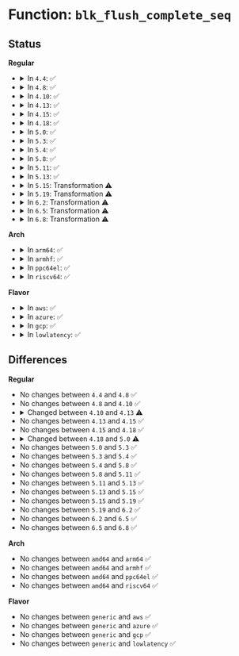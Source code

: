 # Function: <code>blk_flush_complete_seq</code>

## Status
<b>Regular</b>
<ul>
<li>
<details>
<summary>In <code>4.4</code>: ✅</summary>

```c
bool blk_flush_complete_seq(struct request *rq, struct blk_flush_queue *fq, unsigned int seq, int error);
```

**Collision:** Unique Static

**Inline:** No

**Transformation:** False

**Instances:**

```
In block/blk-flush.c (ffffffff813bd470)
Location: block/blk-flush.c:166
Inline: False
Direct callers:
  - block/blk-flush.c:flush_data_end_io
  - block/blk-flush.c:mq_flush_data_end_io
  - block/blk-flush.c:flush_end_io
  - block/blk-flush.c:blk_insert_flush
  - block/blk-flush.c:blk_insert_flush
```
**Symbols:**

```
ffffffff813bd470-ffffffff813bd726: blk_flush_complete_seq (STB_LOCAL)
```
</details>
</li>
<li>
<details>
<summary>In <code>4.8</code>: ✅</summary>

```c
bool blk_flush_complete_seq(struct request *rq, struct blk_flush_queue *fq, unsigned int seq, int error);
```

**Collision:** Unique Static

**Inline:** No

**Transformation:** False

**Instances:**

```
In block/blk-flush.c (ffffffff814013a0)
Location: block/blk-flush.c:167
Inline: False
Direct callers:
  - block/blk-flush.c:blk_insert_flush
  - block/blk-flush.c:blk_insert_flush
  - block/blk-flush.c:mq_flush_data_end_io
  - block/blk-flush.c:flush_data_end_io
  - block/blk-flush.c:flush_end_io
```
**Symbols:**

```
ffffffff814013a0-ffffffff81401677: blk_flush_complete_seq (STB_LOCAL)
```
</details>
</li>
<li>
<details>
<summary>In <code>4.10</code>: ✅</summary>

```c
bool blk_flush_complete_seq(struct request *rq, struct blk_flush_queue *fq, unsigned int seq, int error);
```

**Collision:** Unique Static

**Inline:** No

**Transformation:** False

**Instances:**

```
In block/blk-flush.c (ffffffff8141afe0)
Location: block/blk-flush.c:164
Inline: False
Direct callers:
  - block/blk-flush.c:blk_insert_flush
  - block/blk-flush.c:blk_insert_flush
  - block/blk-flush.c:mq_flush_data_end_io
  - block/blk-flush.c:flush_data_end_io
  - block/blk-flush.c:flush_end_io
```
**Symbols:**

```
ffffffff8141afe0-ffffffff8141b2ae: blk_flush_complete_seq (STB_LOCAL)
```
</details>
</li>
<li>
<details>
<summary>In <code>4.13</code>: ✅</summary>

```c
bool blk_flush_complete_seq(struct request *rq, struct blk_flush_queue *fq, unsigned int seq, blk_status_t error);
```

**Collision:** Unique Static

**Inline:** No

**Transformation:** False

**Instances:**

```
In block/blk-flush.c (ffffffff81429010)
Location: block/blk-flush.c:165
Inline: False
Direct callers:
  - block/blk-flush.c:blk_insert_flush
  - block/blk-flush.c:blk_insert_flush
  - block/blk-flush.c:mq_flush_data_end_io
  - block/blk-flush.c:flush_data_end_io
  - block/blk-flush.c:flush_end_io
```
**Symbols:**

```
ffffffff81429010-ffffffff81429307: blk_flush_complete_seq (STB_LOCAL)
```
</details>
</li>
<li>
<details>
<summary>In <code>4.15</code>: ✅</summary>

```c
bool blk_flush_complete_seq(struct request *rq, struct blk_flush_queue *fq, unsigned int seq, blk_status_t error);
```

**Collision:** Unique Static

**Inline:** No

**Transformation:** False

**Instances:**

```
In block/blk-flush.c (ffffffff81454100)
Location: block/blk-flush.c:165
Inline: False
Direct callers:
  - block/blk-flush.c:blk_insert_flush
  - block/blk-flush.c:blk_insert_flush
  - block/blk-flush.c:mq_flush_data_end_io
  - block/blk-flush.c:flush_data_end_io
  - block/blk-flush.c:flush_end_io
```
**Symbols:**

```
ffffffff81454100-ffffffff81454410: blk_flush_complete_seq (STB_LOCAL)
```
</details>
</li>
<li>
<details>
<summary>In <code>4.18</code>: ✅</summary>

```c
bool blk_flush_complete_seq(struct request *rq, struct blk_flush_queue *fq, unsigned int seq, blk_status_t error);
```

**Collision:** Unique Static

**Inline:** No

**Transformation:** False

**Instances:**

```
In block/blk-flush.c (ffffffff81487540)
Location: block/blk-flush.c:165
Inline: False
Direct callers:
  - block/blk-flush.c:blk_insert_flush
  - block/blk-flush.c:blk_insert_flush
  - block/blk-flush.c:mq_flush_data_end_io
  - block/blk-flush.c:flush_data_end_io
  - block/blk-flush.c:flush_end_io
```
**Symbols:**

```
ffffffff81487540-ffffffff81487860: blk_flush_complete_seq (STB_LOCAL)
```
</details>
</li>
<li>
<details>
<summary>In <code>5.0</code>: ✅</summary>

```c
void blk_flush_complete_seq(struct request *rq, struct blk_flush_queue *fq, unsigned int seq, blk_status_t error);
```

**Collision:** Unique Static

**Inline:** No

**Transformation:** False

**Instances:**

```
In block/blk-flush.c (ffffffff814a16f0)
Location: block/blk-flush.c:156
Inline: False
Direct callers:
  - block/blk-flush.c:blk_insert_flush
  - block/blk-flush.c:mq_flush_data_end_io
  - block/blk-flush.c:flush_end_io
```
**Symbols:**

```
ffffffff814a16f0-ffffffff814a19b9: blk_flush_complete_seq (STB_LOCAL)
```
</details>
</li>
<li>
<details>
<summary>In <code>5.3</code>: ✅</summary>

```c
void blk_flush_complete_seq(struct request *rq, struct blk_flush_queue *fq, unsigned int seq, blk_status_t error);
```

**Collision:** Unique Static

**Inline:** No

**Transformation:** False

**Instances:**

```
In block/blk-flush.c (ffffffff814cf830)
Location: block/blk-flush.c:155
Inline: False
Direct callers:
  - block/blk-flush.c:blk_insert_flush
  - block/blk-flush.c:mq_flush_data_end_io
  - block/blk-flush.c:flush_end_io
```
**Symbols:**

```
ffffffff814cf830-ffffffff814cfaf9: blk_flush_complete_seq (STB_LOCAL)
```
</details>
</li>
<li>
<details>
<summary>In <code>5.4</code>: ✅</summary>

```c
void blk_flush_complete_seq(struct request *rq, struct blk_flush_queue *fq, unsigned int seq, blk_status_t error);
```

**Collision:** Unique Static

**Inline:** No

**Transformation:** False

**Instances:**

```
In block/blk-flush.c (ffffffff814e8b90)
Location: block/blk-flush.c:156
Inline: False
Direct callers:
  - block/blk-flush.c:blk_insert_flush
  - block/blk-flush.c:mq_flush_data_end_io
  - block/blk-flush.c:flush_end_io
```
**Symbols:**

```
ffffffff814e8b90-ffffffff814e8e59: blk_flush_complete_seq (STB_LOCAL)
```
</details>
</li>
<li>
<details>
<summary>In <code>5.8</code>: ✅</summary>

```c
void blk_flush_complete_seq(struct request *rq, struct blk_flush_queue *fq, unsigned int seq, blk_status_t error);
```

**Collision:** Unique Static

**Inline:** No

**Transformation:** False

**Instances:**

```
In block/blk-flush.c (ffffffff81547c30)
Location: block/blk-flush.c:164
Inline: False
Direct callers:
  - block/blk-flush.c:blk_insert_flush
  - block/blk-flush.c:mq_flush_data_end_io
  - block/blk-flush.c:flush_end_io
```
**Symbols:**

```
ffffffff81547c30-ffffffff81547dd6: blk_flush_complete_seq (STB_LOCAL)
```
</details>
</li>
<li>
<details>
<summary>In <code>5.11</code>: ✅</summary>

```c
void blk_flush_complete_seq(struct request *rq, struct blk_flush_queue *fq, unsigned int seq, blk_status_t error);
```

**Collision:** Unique Static

**Inline:** No

**Transformation:** False

**Instances:**

```
In block/blk-flush.c (ffffffff81563950)
Location: block/blk-flush.c:163
Inline: False
Direct callers:
  - block/blk-flush.c:blk_insert_flush
  - block/blk-flush.c:mq_flush_data_end_io
  - block/blk-flush.c:flush_end_io
```
**Symbols:**

```
ffffffff81563950-ffffffff81563af6: blk_flush_complete_seq (STB_LOCAL)
```
</details>
</li>
<li>
<details>
<summary>In <code>5.13</code>: ✅</summary>

```c
void blk_flush_complete_seq(struct request *rq, struct blk_flush_queue *fq, unsigned int seq, blk_status_t error);
```

**Collision:** Unique Static

**Inline:** No

**Transformation:** False

**Instances:**

```
In block/blk-flush.c (ffffffff8156bfb0)
Location: block/blk-flush.c:163
Inline: False
Direct callers:
  - block/blk-flush.c:blk_insert_flush
  - block/blk-flush.c:mq_flush_data_end_io
  - block/blk-flush.c:flush_end_io
```
**Symbols:**

```
ffffffff8156bfb0-ffffffff8156c253: blk_flush_complete_seq (STB_LOCAL)
```
</details>
</li>
<li>
<details>
<summary>In <code>5.15</code>: Transformation ⚠️</summary>

```c
void blk_flush_complete_seq(struct request *rq, struct blk_flush_queue *fq, unsigned int seq, blk_status_t error);
```

**Collision:** Unique Static

**Inline:** No

**Transformation:** True

**Instances:**

```
In block/blk-flush.c (0)
Location: block/blk-flush.c:163
Inline: False
Direct callers:
  - block/blk-flush.c:blk_insert_flush
  - block/blk-flush.c:mq_flush_data_end_io
  - block/blk-flush.c:flush_end_io
```
**Symbols:**

```
ffffffff815d04d0-ffffffff815d0791: blk_flush_complete_seq (STB_LOCAL)
ffffffff81cd8109-ffffffff81cd8130: blk_flush_complete_seq.cold (STB_LOCAL)
```
</details>
</li>
<li>
<details>
<summary>In <code>5.19</code>: Transformation ⚠️</summary>

```c
void blk_flush_complete_seq(struct request *rq, struct blk_flush_queue *fq, unsigned int seq, blk_status_t error);
```

**Collision:** Unique Static

**Inline:** No

**Transformation:** True

**Instances:**

```
In block/blk-flush.c (0)
Location: block/blk-flush.c:170
Inline: False
Direct callers:
  - block/blk-flush.c:blk_insert_flush
  - block/blk-flush.c:mq_flush_data_end_io
  - block/blk-flush.c:flush_end_io
```
**Symbols:**

```
ffffffff8167bcc0-ffffffff8167bf9a: blk_flush_complete_seq (STB_LOCAL)
ffffffff81e8b4cf-ffffffff81e8b4f6: blk_flush_complete_seq.cold (STB_LOCAL)
```
</details>
</li>
<li>
<details>
<summary>In <code>6.2</code>: Transformation ⚠️</summary>

```c
void blk_flush_complete_seq(struct request *rq, struct blk_flush_queue *fq, unsigned int seq, blk_status_t error);
```

**Collision:** Unique Static

**Inline:** No

**Transformation:** True

**Instances:**

```
In block/blk-flush.c (0)
Location: block/blk-flush.c:170
Inline: False
Direct callers:
  - block/blk-flush.c:blk_insert_flush
  - block/blk-flush.c:mq_flush_data_end_io
  - block/blk-flush.c:flush_end_io
```
**Symbols:**

```
ffffffff81738540-ffffffff81738801: blk_flush_complete_seq (STB_LOCAL)
ffffffff82075cd7-ffffffff82075cfe: blk_flush_complete_seq.cold (STB_LOCAL)
```
</details>
</li>
<li>
<details>
<summary>In <code>6.5</code>: Transformation ⚠️</summary>

```c
void blk_flush_complete_seq(struct request *rq, struct blk_flush_queue *fq, unsigned int seq, blk_status_t error);
```

**Collision:** Unique Static

**Inline:** No

**Transformation:** True

**Instances:**

```
In block/blk-flush.c (0)
Location: block/blk-flush.c:163
Inline: False
Direct callers:
  - block/blk-flush.c:blk_insert_flush
  - block/blk-flush.c:mq_flush_data_end_io
  - block/blk-flush.c:flush_end_io
```
**Symbols:**

```
ffffffff81774b10-ffffffff81774e42: blk_flush_complete_seq (STB_LOCAL)
ffffffff820f5b54-ffffffff820f5b7b: blk_flush_complete_seq.cold (STB_LOCAL)
```
</details>
</li>
<li>
<details>
<summary>In <code>6.8</code>: Transformation ⚠️</summary>

```c
void blk_flush_complete_seq(struct request *rq, struct blk_flush_queue *fq, unsigned int seq, blk_status_t error);
```

**Collision:** Unique Static

**Inline:** No

**Transformation:** True

**Instances:**

```
In block/blk-flush.c (0)
Location: block/blk-flush.c:163
Inline: False
Direct callers:
  - block/blk-flush.c:blk_insert_flush
  - block/blk-flush.c:mq_flush_data_end_io
  - block/blk-flush.c:flush_end_io
```
**Symbols:**

```
ffffffff817b6e90-ffffffff817b715b: blk_flush_complete_seq (STB_LOCAL)
ffffffff821d2fa0-ffffffff821d2fc7: blk_flush_complete_seq.cold (STB_LOCAL)
```
</details>
</li>
</ul>
<b>Arch</b>
<ul>
<li>
<details>
<summary>In <code>arm64</code>: ✅</summary>

```c
void blk_flush_complete_seq(struct request *rq, struct blk_flush_queue *fq, unsigned int seq, blk_status_t error);
```

**Collision:** Unique Static

**Inline:** No

**Transformation:** False

**Instances:**

```
In block/blk-flush.c (ffff8000105e6b30)
Location: block/blk-flush.c:156
Inline: False
Direct callers:
  - block/blk-flush.c:blk_insert_flush
  - block/blk-flush.c:mq_flush_data_end_io
  - block/blk-flush.c:flush_end_io
```
**Symbols:**

```
ffff8000105e6b30-ffff8000105e6dcc: blk_flush_complete_seq (STB_LOCAL)
```
</details>
</li>
<li>
<details>
<summary>In <code>armhf</code>: ✅</summary>

```c
void blk_flush_complete_seq(struct request *rq, struct blk_flush_queue *fq, unsigned int seq, blk_status_t error);
```

**Collision:** Unique Static

**Inline:** No

**Transformation:** False

**Instances:**

```
In block/blk-flush.c (c0793874)
Location: block/blk-flush.c:156
Inline: False
Direct callers:
  - block/blk-flush.c:blk_insert_flush
  - block/blk-flush.c:mq_flush_data_end_io
  - block/blk-flush.c:flush_end_io
```
**Symbols:**

```
c0793874-c0793af8: blk_flush_complete_seq (STB_LOCAL)
```
</details>
</li>
<li>
<details>
<summary>In <code>ppc64el</code>: ✅</summary>

```c
void blk_flush_complete_seq(struct request *rq, struct blk_flush_queue *fq, unsigned int seq, blk_status_t error);
```

**Collision:** Unique Static

**Inline:** No

**Transformation:** False

**Instances:**

```
In block/blk-flush.c (c00000000077b370)
Location: block/blk-flush.c:156
Inline: False
Direct callers:
  - block/blk-flush.c:blk_insert_flush
  - block/blk-flush.c:mq_flush_data_end_io
  - block/blk-flush.c:flush_end_io
```
**Symbols:**

```
c00000000077b370-c00000000077b690: blk_flush_complete_seq (STB_LOCAL)
```
</details>
</li>
<li>
<details>
<summary>In <code>riscv64</code>: ✅</summary>

```c
void blk_flush_complete_seq(struct request *rq, struct blk_flush_queue *fq, unsigned int seq, blk_status_t error);
```

**Collision:** Unique Static

**Inline:** No

**Transformation:** False

**Instances:**

```
In block/blk-flush.c (ffffffe000427c6e)
Location: block/blk-flush.c:156
Inline: False
Direct callers:
  - block/blk-flush.c:blk_insert_flush
  - block/blk-flush.c:mq_flush_data_end_io
  - block/blk-flush.c:flush_end_io
```
**Symbols:**

```
ffffffe000427c6e-ffffffe000427e8e: blk_flush_complete_seq (STB_LOCAL)
```
</details>
</li>
</ul>
<b>Flavor</b>
<ul>
<li>
<details>
<summary>In <code>aws</code>: ✅</summary>

```c
void blk_flush_complete_seq(struct request *rq, struct blk_flush_queue *fq, unsigned int seq, blk_status_t error);
```

**Collision:** Unique Static

**Inline:** No

**Transformation:** False

**Instances:**

```
In block/blk-flush.c (ffffffff814e1170)
Location: block/blk-flush.c:156
Inline: False
Direct callers:
  - block/blk-flush.c:blk_insert_flush
  - block/blk-flush.c:mq_flush_data_end_io
  - block/blk-flush.c:flush_end_io
```
**Symbols:**

```
ffffffff814e1170-ffffffff814e1439: blk_flush_complete_seq (STB_LOCAL)
```
</details>
</li>
<li>
<details>
<summary>In <code>azure</code>: ✅</summary>

```c
void blk_flush_complete_seq(struct request *rq, struct blk_flush_queue *fq, unsigned int seq, blk_status_t error);
```

**Collision:** Unique Static

**Inline:** No

**Transformation:** False

**Instances:**

```
In block/blk-flush.c (ffffffff814d1b00)
Location: block/blk-flush.c:156
Inline: False
Direct callers:
  - block/blk-flush.c:blk_insert_flush
  - block/blk-flush.c:mq_flush_data_end_io
  - block/blk-flush.c:flush_end_io
```
**Symbols:**

```
ffffffff814d1b00-ffffffff814d1dc9: blk_flush_complete_seq (STB_LOCAL)
```
</details>
</li>
<li>
<details>
<summary>In <code>gcp</code>: ✅</summary>

```c
void blk_flush_complete_seq(struct request *rq, struct blk_flush_queue *fq, unsigned int seq, blk_status_t error);
```

**Collision:** Unique Static

**Inline:** No

**Transformation:** False

**Instances:**

```
In block/blk-flush.c (ffffffff814dd200)
Location: block/blk-flush.c:156
Inline: False
Direct callers:
  - block/blk-flush.c:blk_insert_flush
  - block/blk-flush.c:mq_flush_data_end_io
  - block/blk-flush.c:flush_end_io
```
**Symbols:**

```
ffffffff814dd200-ffffffff814dd4c9: blk_flush_complete_seq (STB_LOCAL)
```
</details>
</li>
<li>
<details>
<summary>In <code>lowlatency</code>: ✅</summary>

```c
void blk_flush_complete_seq(struct request *rq, struct blk_flush_queue *fq, unsigned int seq, blk_status_t error);
```

**Collision:** Unique Static

**Inline:** No

**Transformation:** False

**Instances:**

```
In block/blk-flush.c (ffffffff814f6060)
Location: block/blk-flush.c:156
Inline: False
Direct callers:
  - block/blk-flush.c:blk_insert_flush
  - block/blk-flush.c:mq_flush_data_end_io
  - block/blk-flush.c:flush_end_io
```
**Symbols:**

```
ffffffff814f6060-ffffffff814f6329: blk_flush_complete_seq (STB_LOCAL)
```
</details>
</li>
</ul>

## Differences
<b>Regular</b>
<ul>
<li>
No changes between <code>4.4</code> and <code>4.8</code> ✅
</li>
<li>
No changes between <code>4.8</code> and <code>4.10</code> ✅
</li>
<li>
<details>
<summary>Changed between <code>4.10</code> and <code>4.13</code> ⚠️</summary>
<ul>
<li>
<b>Param type changed. </b>
<code>int error</code> ➡️ <code>blk_status_t error</code>
</li>
</ul>
</details>
</li>
<li>
No changes between <code>4.13</code> and <code>4.15</code> ✅
</li>
<li>
No changes between <code>4.15</code> and <code>4.18</code> ✅
</li>
<li>
<details>
<summary>Changed between <code>4.18</code> and <code>5.0</code> ⚠️</summary>
<ul>
<li>
<b>Return type changed. </b>
<code>bool</code> ➡️ <code>void</code>
</li>
</ul>
</details>
</li>
<li>
No changes between <code>5.0</code> and <code>5.3</code> ✅
</li>
<li>
No changes between <code>5.3</code> and <code>5.4</code> ✅
</li>
<li>
No changes between <code>5.4</code> and <code>5.8</code> ✅
</li>
<li>
No changes between <code>5.8</code> and <code>5.11</code> ✅
</li>
<li>
No changes between <code>5.11</code> and <code>5.13</code> ✅
</li>
<li>
No changes between <code>5.13</code> and <code>5.15</code> ✅
</li>
<li>
No changes between <code>5.15</code> and <code>5.19</code> ✅
</li>
<li>
No changes between <code>5.19</code> and <code>6.2</code> ✅
</li>
<li>
No changes between <code>6.2</code> and <code>6.5</code> ✅
</li>
<li>
No changes between <code>6.5</code> and <code>6.8</code> ✅
</li>
</ul>
<b>Arch</b>
<ul>
<li>
No changes between <code>amd64</code> and <code>arm64</code> ✅
</li>
<li>
No changes between <code>amd64</code> and <code>armhf</code> ✅
</li>
<li>
No changes between <code>amd64</code> and <code>ppc64el</code> ✅
</li>
<li>
No changes between <code>amd64</code> and <code>riscv64</code> ✅
</li>
</ul>
<b>Flavor</b>
<ul>
<li>
No changes between <code>generic</code> and <code>aws</code> ✅
</li>
<li>
No changes between <code>generic</code> and <code>azure</code> ✅
</li>
<li>
No changes between <code>generic</code> and <code>gcp</code> ✅
</li>
<li>
No changes between <code>generic</code> and <code>lowlatency</code> ✅
</li>
</ul>
